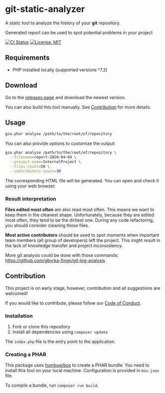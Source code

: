 # git-static-analyzer

A static tool to analyze the history of your **git** repository. 

Generated report can be used to spot potential problems in your project

[![CI Status](https://github.com/gbyrka-fingo/git-static-analyzer/workflows/CI/badge.svg?branch=master&event=push)](https://github.com/gbyrka-fingo/git-static-analyzer/actions) [![License: MIT](https://img.shields.io/badge/License-MIT-yellow.svg)](https://opensource.org/licenses/MIT)

## Requirements

- PHP installed locally (supported versions ^7.2)

## Download

Go to the [releases page](https://github.com/gbyrka-fingo/git-static-analyzer/releases) and download the newest version.

You can also build this tool manually. See [Contribution](#contribution) for more details.

## Usage

```bash
gsa.phar analyse /path/to/the/root/of/repository
```

You can also provide options to customize the output:

```bash
gsa.phar analyse /path/to/the/root/of/repository \
  --filename=report-2020-04-04 \
  --project-name=InternalProject \
  --files-count=50 \
  --contributors-count=30
```

The corresponding HTML file will be generated. You can open and check it using your web browser.

### Result interpretation

**Files edited most often** are also read most often. This means we want to keep them in the cleanest shape. Unfortunately, because they are edited most often, they tend to be the dirtiest one. During any code refactoring, you should consider cleaning those files.

**Most active contributors** should be used to spot moments when important team members (all group of developers) left the project. This might result in the lack of knowledge transfer and project inconsistency.

More git analysis could be done with those commands: https://github.com/gbyrka-fingo/git-log-analysis

## Contribution

This project is on early stage, however, contribution and all suggestions are welcomed!

If you would like to contribute, please follow our [Code of Conduct](CODE_OF_CONDUCT.md).

### Installation

1. Fork or clone this repository
2. Install all dependencies using `composer update`

The `index.php` file is the entry point to the application. 

### Creating a PHAR

This package uses [humbug/box](https://github.com/humbug/box) to create a PHAR bundle. You need to install this tool on your local machine. Configuration is provided in `box.json` file. 

To compile a bundle, run `composer run build`.
